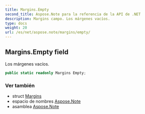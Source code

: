 ```yaml
---
title: Margins.Empty
second_title: Aspose.Note para la referencia de la API de .NET
description: Margins campo. Los márgenes vacíos.
type: docs
weight: 20
url: /es/net/aspose.note/margins/empty/
---
```

## Margins.Empty field

Los márgenes vacíos.

```csharp
public static readonly Margins Empty;
```

### Ver también

* struct [Margins](../)
* espacio de nombres [Aspose.Note](../../margins/)
* asamblea [Aspose.Note](../../../)


